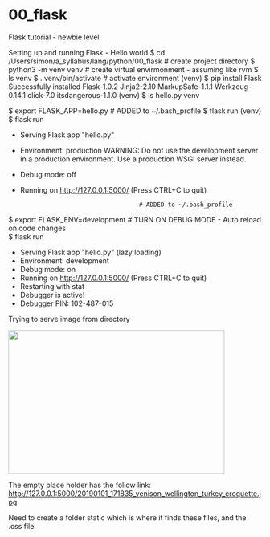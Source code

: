 # 00_flask
Flask tutorial - newbie level


Setting up and running Flask - Hello world
$ cd /Users/simon/a_syllabus/lang/python/00_flask 	# create project directory
$ python3 -m venv venv								# create virtual envirmonment - assuming like rvm
$ ls
venv
$ . venv/bin/activate								# activate environment
(venv) $ pip install Flask
Successfully installed Flask-1.0.2 Jinja2-2.10 MarkupSafe-1.1.1 Werkzeug-0.14.1 click-7.0 itsdangerous-1.1.0
(venv) $ ls
hello.py	venv

$ export FLASK_APP=hello.py							# ADDED to ~/.bash_profile
$ flask run
(venv) $ flask run
 * Serving Flask app "hello.py"
 * Environment: production
   WARNING: Do not use the development server in a production environment.
   Use a production WSGI server instead.
 * Debug mode: off
 * Running on http://127.0.0.1:5000/ (Press CTRL+C to quit)

										# ADDED to ~/.bash_profile
$ export FLASK_ENV=development							# TURN ON DEBUG MODE - Auto reload on code changes	
$ flask run
 * Serving Flask app "hello.py" (lazy loading)
 * Environment: development
 * Debug mode: on
 * Running on http://127.0.0.1:5000/ (Press CTRL+C to quit)
 * Restarting with stat
 * Debugger is active!
 * Debugger PIN: 102-487-015

Trying to serve image from directory
<!-- one image served localy using Node.js server WORK —>
<img src="http://192.168.0.8:8000/images/20190217_162807_mon_prawn_n_crabcake_mango_salsa.jpg" width="430" height="286">

<!-- one image pulled from Gtihub repo - link from DLOAD button WORKS —>
<img src="https://github.com/UnacceptableBehaviour/html_label/raw/recipe_page/images/20190217_144626_sun_steak_aub_tartar.jpg" width="430" height="286">

<!-- project folder image directory FAILS —>
<img src="20190128_140750_lemon_grass_chicken_lo_cal.jpg" width="430" height="286">

<!-- project folder image directory FAILS -->
<img src="20190101_171835_venison_wellington_turkey_croquette.jpg" width="430" height="286">

The empty place holder has the follow link:
http://127.0.0.1:5000/20190101_171835_venison_wellington_turkey_croquette.jpg

Need to create a folder static which is where it finds these files, and the .css file
